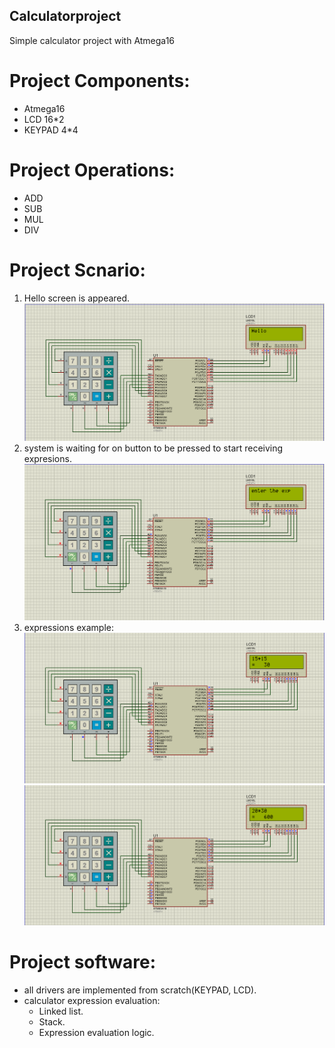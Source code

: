 ## Calculatorproject
 Simple calculator project with Atmega16

# Project Components:
* Atmega16
* LCD 16*2
* KEYPAD 4*4


# Project Operations:
* ADD
* SUB
* MUL
* DIV

# Project Scnario:
1. Hello screen is appeared.
![Hello screen](images/Hello.png)
2. system is waiting for on button to be pressed to start receiving expresions.
![on screen](images/on.png)
3. expressions example:
![ADD](images/ADD.png)
![MUL](images/MUL.png)

# Project software:
- all drivers are implemented from scratch(KEYPAD, LCD).
- calculator expression evaluation:
    * Linked list.
    * Stack.
    * Expression evaluation logic.
